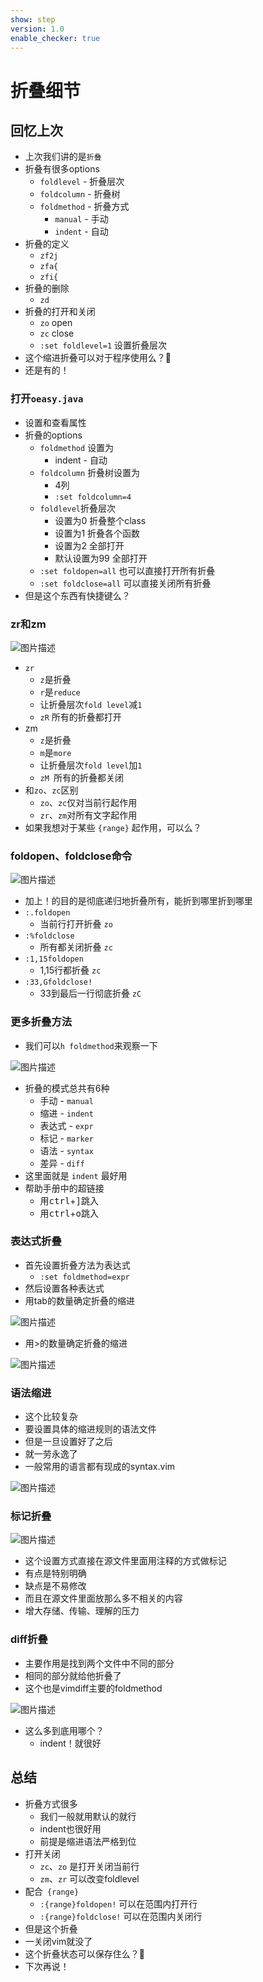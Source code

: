 ```yaml
---
show: step
version: 1.0
enable_checker: true
---
```


# 折叠细节

## 回忆上次
- 上次我们讲的是`折叠`
- 折叠有很多options
	- `foldlevel` - 折叠层次
	- `foldcolumn` - 折叠树
	- `foldmethod` - 折叠方式
		- `manual` - 手动
		- `indent` - 自动
- 折叠的定义
	- `zf2j`
	- `zfa{`
	- `zfi{`
- 折叠的删除
	- `zd`
- 折叠的打开和关闭
	- `zo` open
	- `zc` close
	- `:set foldlevel=1` 设置折叠层次
- 这个缩进折叠可以对于程序使用么？🤔
- 还是有的！

### 打开`oeasy.java`
- 设置和查看属性
- 折叠的options
	- `foldmethod` 设置为
		- indent - 自动
	- `foldcolumn` 折叠树设置为
		- 4列
		- `:set foldcolumn=4`
	- `foldlevel`折叠层次
		- 设置为0 折叠整个class
		- 设置为1 折叠各个函数
		- 设置为2 全部打开
		- 默认设置为99 全部打开
	- `:set foldopen=all` 也可以直接打开所有折叠
	- `:set foldclose=all` 可以直接关闭所有折叠
- 但是这个东西有快捷键么？

### zr和zm

![图片描述](https://doc.shiyanlou.com/courses/uid1190679-20210724-1627089385277)

- `zr`
	- `z`是折叠
	- `r`是`reduce` 
	- 让折叠层次`fold level`减`1`
	- `zR` 所有的折叠都打开
- zm 
	- `z`是折叠
	- `m`是`more`
	- 让折叠层次`fold level`加`1`
	- `zM `所有的折叠都关闭
- 和`zo`、`zc`区别
	- `zo`、`zc`仅对当前行起作用
	- `zr`、`zm`对所有文字起作用
- 如果我想对于某些 `{range}` 起作用，可以么？

### foldopen、foldclose命令

![图片描述](https://doc.shiyanlou.com/courses/uid1190679-20210724-1627089437415)

- 加上！的目的是彻底递归地折叠所有，能折到哪里折到哪里
- `:.foldopen`
	- 当前行打开折叠 `zo`
- `:%foldclose`
	- 所有都关闭折叠 `zc`
- `:1,15foldopen`
	- 1,15行都折叠 `zc`
- `:33,Gfoldclose!`
	- 33到最后一行彻底折叠	`zC`

### 更多折叠方法
- 我们可以`h foldmethod`来观察一下

![图片描述](https://doc.shiyanlou.com/courses/uid1190679-20210724-1627090116304)


- 折叠的模式总共有6种
	- 手动 -  `manual`
	- 缩进 -  `indent`
	- 表达式 - `expr`
	- 标记 - `marker`
	- 语法 - `syntax`
	- 差异 - `diff`
- 这里面就是 `indent` 最好用
- 帮助手册中的超链接
	- 用<kbd>ctrl</kbd>+<kbd>]</kbd>跳入
	- 用<kbd>ctrl</kbd>+<kbd>o</kbd>跳入

### 表达式折叠

- 首先设置折叠方法为表达式
	- `:set foldmethod=expr`
- 然后设置各种表达式
- 用tab的数量确定折叠的缩进 

![图片描述](https://doc.shiyanlou.com/courses/uid1190679-20210724-1627090563395)

- 用>的数量确定折叠的缩进

![图片描述](https://doc.shiyanlou.com/courses/uid1190679-20210724-1627090606586)

### 语法缩进
- 这个比较复杂
- 要设置具体的缩进规则的语法文件
- 但是一旦设置好了之后
- 就一劳永逸了
- 一般常用的语言都有现成的syntax.vim

![图片描述](https://doc.shiyanlou.com/courses/uid1190679-20210724-1627090734312)

### 标记折叠

![图片描述](https://doc.shiyanlou.com/courses/uid1190679-20210724-1627090924313)

- 这个设置方式直接在源文件里面用注释的方式做标记
- 有点是特别明确
- 缺点是不易修改
- 而且在源文件里面放那么多不相关的内容
- 增大存储、传输、理解的压力

### diff折叠
- 主要作用是找到两个文件中不同的部分
- 相同的部分就给他折叠了
- 这个也是vimdiff主要的foldmethod

![图片描述](https://doc.shiyanlou.com/courses/uid1190679-20210724-1627091137262)


- 这么多到底用哪个？
	- indent！就很好

## 总结

- 折叠方式很多
	- 我们一般就用默认的就行
	- indent也很好用
	- 前提是缩进语法严格到位
- 打开关闭
	- `zc`、`zo` 是打开关闭当前行
	- `zm`、`zr` 可以改变foldlevel
- 配合` {range}`
	- `:{range}foldopen!` 可以在范围内打开行
	- `:{range}foldclose!` 可以在范围内关闭行
- 但是这个折叠
- 一关闭vim就没了
- 这个折叠状态可以保存住么？🤔
- 下次再说！





